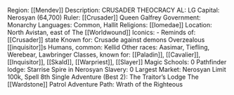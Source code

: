 Region: [[Mendev]]
Description: CRUSADER 
THEOCRACY
AL: LG
Capital: Nerosyan 
(64,700)
Ruler: [[Crusader]] Queen Galfrey
Government: Monarchy
Languages: Common, Hallit
Religions: [[Iomedae]]
Location: North Avistan, east 
of The [[Worldwound]]
Iconics: -
Reminds of: [[Crusader]] state
Known for: Crusade against demons
Overzealous [[inquisitor]]s
Humans, common: Kellid
Other races: Aasimar, Tiefling, Werebear, Lawbringer
Classes, known for: [[Paladin]], [[Cavalier]], [[Inquisitor]], [[Skald]], [[Warpriest]], 
[[Slayer]]
Magic Schools: 0
Pathfinder lodge: Starrise Spire
in Nerosyan 
Slavery: 0
Largest Market: Nerosyan
Limit 100k, Spell 8th
Single Adventure (Best 2): The Traitor’s Lodge 
The [[Wardstone]] Patrol
Adventure Path: Wrath of the Righteous
